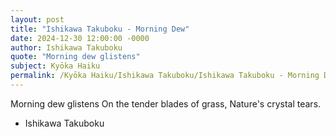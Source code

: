 ```yaml
---
layout: post
title: "Ishikawa Takuboku - Morning Dew"
date: 2024-12-30 12:00:00 -0000
author: Ishikawa Takuboku
quote: "Morning dew glistens"
subject: Kyōka Haiku
permalink: /Kyōka Haiku/Ishikawa Takuboku/Ishikawa Takuboku - Morning Dew
---
```


Morning dew glistens
On the tender blades of grass,
Nature's crystal tears.

- Ishikawa Takuboku
